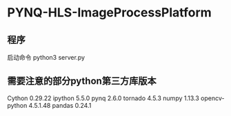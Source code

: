 # PYNQ-HLS-ImageProcessPlatform

## 程序
启动命令    python3 server.py

## 需要注意的部分python第三方库版本
Cython 0.29.22
ipython 5.5.0
pynq 2.6.0
tornado 4.5.3
numpy                             1.13.3
opencv-python                     4.5.1.48
pandas                            0.24.1
